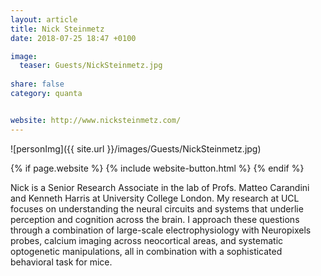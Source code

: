 ```yaml
---
layout: article
title: Nick Steinmetz
date: 2018-07-25 18:47 +0100

image:
  teaser: Guests/NickSteinmetz.jpg
  
share: false
category: quanta


website: http://www.nicksteinmetz.com/
---
```


![personImg]({{ site.url }}/images/Guests/NickSteinmetz.jpg)

{% if page.website %}
{% include website-button.html %}
{% endif %}


Nick is a Senior Research Associate in the lab of Profs. Matteo Carandini and Kenneth Harris
 at University College London. My research at UCL focuses on understanding the neural 
 circuits and systems that underlie perception and cognition across the brain. I approach 
 these questions through a combination of large-scale electrophysiology with Neuropixels
  probes, calcium imaging across neocortical areas, and systematic optogenetic manipulations,
   all in combination with a sophisticated behavioral task for mice. 


